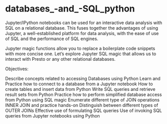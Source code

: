# databases_-and_-SQL_python
Jupyter/IPython notebooks can be used for an interactive data analysis with SQL on a relational database. This fuses together the advantages of using Jupyter, a well-established platform for data analysis, with the ease of use of SQL and the performance of SQL engines.

Jupyter magic functions allow you to replace a boilerplate code snippets with more concise one. Let’s explore Jupyter SQL magic that allows us to interact with Presto or any other relational databases.

Objectives:

  Describe concepts related to accessing Databases using Python
  Learn and Practice how to connect to a database from a Jupyter notebook
  How to create tables and insert data from Python
  Write SQL queries and retrieve result sets from Python
  Practice how to perform simplified database access from Python using SQL magic
  Enumerate different type of JOIN operations
  INNER JOIN and practice hands-on
  Distinguish between different types of OUTER JOINs
  Effective use of formulating SQL queries
  Use of invoking SQL queries from Jupyter notebooks using Python

